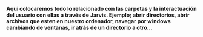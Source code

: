 **Aqui colocaremos todo lo relacionado con las carpetas y la interactuación del usuario con ellas a través de Jarvis.
Ejemplo; abrir directorios, abrir archivos que esten en nuestro ordenador, navegar por windows cambiando de ventanas, ir atrás de un directorio a otro...**
